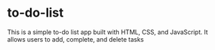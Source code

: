 # to-do-list
This is a simple to-do list app built with HTML, CSS, and JavaScript. It allows users to add, complete, and delete tasks
